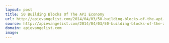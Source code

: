 ```yaml
---
layout: post
title: 50 Building Blocks Of The API Economy
url: http://apievangelist.com/2014/04/03/50-building-blocks-of-the-api-economy/
source: http://apievangelist.com/2014/04/03/50-building-blocks-of-the-api-economy/
domain: apievangelist.com
image: 
---
```


